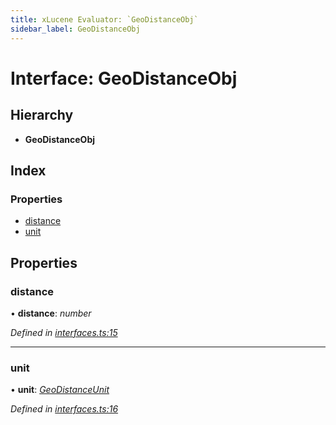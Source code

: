 ```yaml
---
title: xLucene Evaluator: `GeoDistanceObj`
sidebar_label: GeoDistanceObj
---
```


# Interface: GeoDistanceObj

## Hierarchy

* **GeoDistanceObj**

## Index

### Properties

* [distance](geodistanceobj.md#distance)
* [unit](geodistanceobj.md#unit)

## Properties

###  distance

• **distance**: *number*

*Defined in [interfaces.ts:15](https://github.com/terascope/teraslice/blob/d8feecc03/packages/xlucene-evaluator/src/interfaces.ts#L15)*

___

###  unit

• **unit**: *[GeoDistanceUnit](../overview.md#geodistanceunit)*

*Defined in [interfaces.ts:16](https://github.com/terascope/teraslice/blob/d8feecc03/packages/xlucene-evaluator/src/interfaces.ts#L16)*
